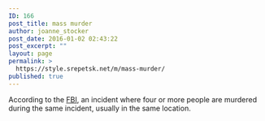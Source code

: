```yaml
---
ID: 166
post_title: mass murder
author: joanne_stocker
post_date: 2016-01-02 02:43:22
post_excerpt: ""
layout: page
permalink: >
  https://style.srepetsk.net/m/mass-murder/
published: true
---
```

According to the <a href="https://www.fbi.gov/stats-services/publications/serial-murder/serial-murder-1" target="_blank">FBI</a>, an incident where four or more people are murdered during the same incident, usually in the same location.